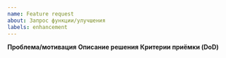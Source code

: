 ```yaml
---
name: Feature request
about: Запрос функции/улучшения
labels: enhancement
---
```


**Проблема/мотивация**
**Описание решения**
**Критерии приёмки (DoD)**
